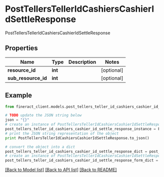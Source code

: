 # PostTellersTellerIdCashiersCashierIdSettleResponse

PostTellersTellerIdCashiersCashierIdSettleResponse

## Properties

Name | Type | Description | Notes
------------ | ------------- | ------------- | -------------
**resource_id** | **int** |  | [optional] 
**sub_resource_id** | **int** |  | [optional] 

## Example

```python
from fineract_client.models.post_tellers_teller_id_cashiers_cashier_id_settle_response import PostTellersTellerIdCashiersCashierIdSettleResponse

# TODO update the JSON string below
json = "{}"
# create an instance of PostTellersTellerIdCashiersCashierIdSettleResponse from a JSON string
post_tellers_teller_id_cashiers_cashier_id_settle_response_instance = PostTellersTellerIdCashiersCashierIdSettleResponse.from_json(json)
# print the JSON string representation of the object
print PostTellersTellerIdCashiersCashierIdSettleResponse.to_json()

# convert the object into a dict
post_tellers_teller_id_cashiers_cashier_id_settle_response_dict = post_tellers_teller_id_cashiers_cashier_id_settle_response_instance.to_dict()
# create an instance of PostTellersTellerIdCashiersCashierIdSettleResponse from a dict
post_tellers_teller_id_cashiers_cashier_id_settle_response_form_dict = post_tellers_teller_id_cashiers_cashier_id_settle_response.from_dict(post_tellers_teller_id_cashiers_cashier_id_settle_response_dict)
```
[[Back to Model list]](../README.md#documentation-for-models) [[Back to API list]](../README.md#documentation-for-api-endpoints) [[Back to README]](../README.md)


